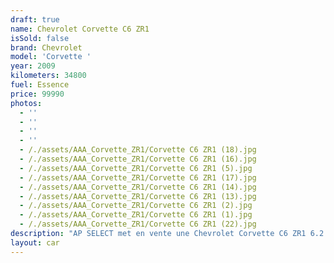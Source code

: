 ```yaml
---
draft: true
name: Chevrolet Corvette C6 ZR1
isSold: false
brand: Chevrolet
model: 'Corvette '
year: 2009
kilometers: 34800
fuel: Essence
price: 99990
photos:
  - ''
  - ''
  - ''
  - ''
  - /./assets/AAA_Corvette_ZR1/Corvette C6 ZR1 (18).jpg
  - /./assets/AAA_Corvette_ZR1/Corvette C6 ZR1 (16).jpg
  - /./assets/AAA_Corvette_ZR1/Corvette C6 ZR1 (5).jpg
  - /./assets/AAA_Corvette_ZR1/Corvette C6 ZR1 (17).jpg
  - /./assets/AAA_Corvette_ZR1/Corvette C6 ZR1 (14).jpg
  - /./assets/AAA_Corvette_ZR1/Corvette C6 ZR1 (13).jpg
  - /./assets/AAA_Corvette_ZR1/Corvette C6 ZR1 (2).jpg
  - /./assets/AAA_Corvette_ZR1/Corvette C6 ZR1 (1).jpg
  - /./assets/AAA_Corvette_ZR1/Corvette C6 ZR1 (22).jpg
description: "AP SELECT met en vente une Chevrolet Corvette C6 ZR1 6.2 V8 LS9 647cv boîte mécanique.\nModèle du 01/2009 avec 34800km.\n\nCouleur Black metallic, intérieur Cuir entendu bi ton noir / gris\n\nLe véhicule est en parfait état avec historique limpide.\n\nCarte grise française sans malus \U0001F1EB\U0001F1F7\nDisponible et visible dans notre show room.\n\nContrôle technique à jour.\nDernier service réalisé en 2023 à 32000km.\n\nPneus Michelin pilot super sport recent\n\nÉquipements et options :\n- Pack Carbon complet (capot, toit, kit carrosserie)\n- Boîte mécanique\n- Châssis sport\n- Système hi-fi BOSE\n- Affichage tête haute HUD\n- Climatisation\n- Alarme antivol\n- Sièges électriques et chauffants\n- Retroviseurs rabattables electriquement et anti-éblouissement\n- Regulateur de vitesse\n- Navigation multimédia\n- Régulateur de vitesse\n- Vitrage calorifuge\n- Shadow line brillant\n- Kit éclairage\n- Ciel de pavillon Anthracite\n\nDisponible et visible sur RDV pour acheteur sérieux.\n\nPossibilité d’un garantie 3 mois avec 6 ou 12 mois en supplément.\n\nRéalisation des démarches d'immatriculation.\n\nAP SELECT c'est des solutions de courtage et conciergerie sur mesure pour profiter librement de sa passion et de son patrimoine.\n\nPrenez le volant, AP SELECT s'occupe du reste."
layout: car
---
```


